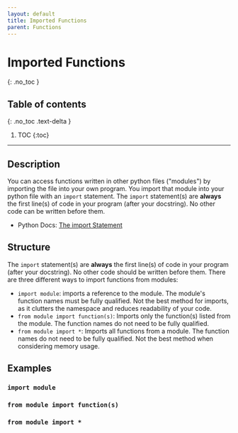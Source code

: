 ```yaml
---
layout: default
title: Imported Functions
parent: Functions
---
```

# Imported Functions
{: .no_toc }
## Table of contents
{: .no_toc .text-delta }

1. TOC
{:toc}

---

## Description
You can access functions written in other python files ("modules") by importing the file into your own program. You import that module into your python file with an `import` statement. The `import` statement(s) are **always** the first line(s) of code in your program (after your docstring). No other code can be written before them.
- Python Docs: [The import Statement](https://docs.python.org/3/reference/simple_stmts.html#the-import-statement)

## Structure
The `import` statement(s) are **always** the first line(s) of code in your program (after your docstring). No other code should be written before them.
There are three different ways to import functions from modules:
- `import module`: imports a reference to the module. The module's function names must be fully qualified. Not the best method for imports, as it clutters the namespace and reduces readability of your code.
- `from module import function(s)`: Imports only the function(s) listed from the module. The function names do not need to be fully qualified.
- `from module import *`: Imports all functions from a module. The function names do not need to be fully qualified. Not the best method when considering memory usage.

## Examples
### `import module`
### `from module import function(s)`
### `from module import *`

